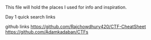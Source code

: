 This file will hold the places I used for info and inspiration.

Day 1 quick search links

github links
https://github.com/Rajchowdhury420/CTF-CheatSheet 
https://github.com/Adamkadaban/CTFs
